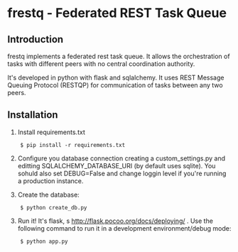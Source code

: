 frestq - Federated REST Task Queue
==================================

Introduction
------------

frestq implements a federated rest task queue. It allows the orchestration of
tasks with different peers with no central coordination authority.

It's developed in python with flask and sqlalchemy. It uses REST Message Queuing
Protocol (RESTQP) for communication of tasks between any two peers.

Installation
------------

1. Install requirements.txt

```
    $ pip install -r requirements.txt
```

2. Configure you database connection creating a custom_settings.py and
   editting SQLALCHEMY_DATABASE_URI (by default uses sqlite). You sohuld also
   set DEBUG=False and change loggin level if you're running a production
   instance.

3. Create the database:

```
    $ python create_db.py
```

3. Run it! It's flask, s http://flask.pocoo.org/docs/deploying/ . Use the following
   command to run it in a development environment/debug mode:

```
    $ python app.py
```